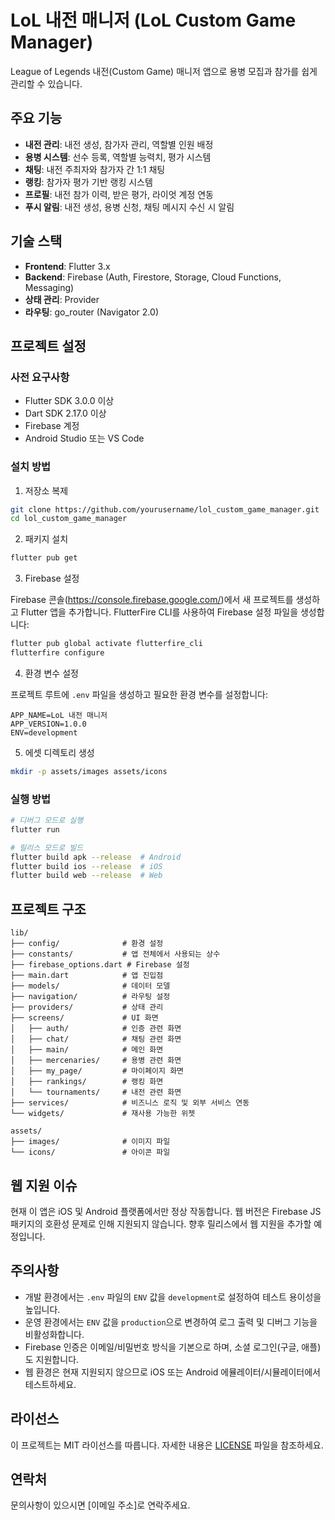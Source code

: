 # LoL 내전 매니저 (LoL Custom Game Manager)

League of Legends 내전(Custom Game) 매니저 앱으로 용병 모집과 참가를 쉽게 관리할 수 있습니다.

## 주요 기능

- **내전 관리**: 내전 생성, 참가자 관리, 역할별 인원 배정
- **용병 시스템**: 선수 등록, 역할별 능력치, 평가 시스템
- **채팅**: 내전 주최자와 참가자 간 1:1 채팅
- **랭킹**: 참가자 평가 기반 랭킹 시스템
- **프로필**: 내전 참가 이력, 받은 평가, 라이엇 계정 연동
- **푸시 알림**: 내전 생성, 용병 신청, 채팅 메시지 수신 시 알림

## 기술 스택

- **Frontend**: Flutter 3.x
- **Backend**: Firebase (Auth, Firestore, Storage, Cloud Functions, Messaging)
- **상태 관리**: Provider
- **라우팅**: go_router (Navigator 2.0)

## 프로젝트 설정

### 사전 요구사항

- Flutter SDK 3.0.0 이상
- Dart SDK 2.17.0 이상
- Firebase 계정
- Android Studio 또는 VS Code

### 설치 방법

1. 저장소 복제

```bash
git clone https://github.com/yourusername/lol_custom_game_manager.git
cd lol_custom_game_manager
```

2. 패키지 설치

```bash
flutter pub get
```

3. Firebase 설정

Firebase 콘솔(https://console.firebase.google.com/)에서 새 프로젝트를 생성하고 Flutter 앱을 추가합니다.
FlutterFire CLI를 사용하여 Firebase 설정 파일을 생성합니다:

```bash
flutter pub global activate flutterfire_cli
flutterfire configure
```

4. 환경 변수 설정

프로젝트 루트에 `.env` 파일을 생성하고 필요한 환경 변수를 설정합니다:

```
APP_NAME=LoL 내전 매니저
APP_VERSION=1.0.0
ENV=development
```

5. 에셋 디렉토리 생성

```bash
mkdir -p assets/images assets/icons
```

### 실행 방법

```bash
# 디버그 모드로 실행
flutter run

# 릴리스 모드로 빌드
flutter build apk --release  # Android
flutter build ios --release  # iOS
flutter build web --release  # Web
```

## 프로젝트 구조

```
lib/
├── config/              # 환경 설정
├── constants/           # 앱 전체에서 사용되는 상수
├── firebase_options.dart # Firebase 설정
├── main.dart            # 앱 진입점
├── models/              # 데이터 모델
├── navigation/          # 라우팅 설정
├── providers/           # 상태 관리
├── screens/             # UI 화면
│   ├── auth/            # 인증 관련 화면
│   ├── chat/            # 채팅 관련 화면
│   ├── main/            # 메인 화면
│   ├── mercenaries/     # 용병 관련 화면
│   ├── my_page/         # 마이페이지 화면
│   ├── rankings/        # 랭킹 화면
│   └── tournaments/     # 내전 관련 화면
├── services/            # 비즈니스 로직 및 외부 서비스 연동
└── widgets/             # 재사용 가능한 위젯

assets/
├── images/              # 이미지 파일
└── icons/               # 아이콘 파일
```

## 웹 지원 이슈

현재 이 앱은 iOS 및 Android 플랫폼에서만 정상 작동합니다. 웹 버전은 Firebase JS 패키지의 호환성 문제로 인해 지원되지 않습니다. 향후 릴리스에서 웹 지원을 추가할 예정입니다.

## 주의사항

- 개발 환경에서는 `.env` 파일의 `ENV` 값을 `development`로 설정하여 테스트 용이성을 높입니다.
- 운영 환경에서는 `ENV` 값을 `production`으로 변경하여 로그 출력 및 디버그 기능을 비활성화합니다.
- Firebase 인증은 이메일/비밀번호 방식을 기본으로 하며, 소셜 로그인(구글, 애플)도 지원합니다.
- 웹 환경은 현재 지원되지 않으므로 iOS 또는 Android 에뮬레이터/시뮬레이터에서 테스트하세요.

## 라이선스

이 프로젝트는 MIT 라이선스를 따릅니다. 자세한 내용은 [LICENSE](LICENSE) 파일을 참조하세요.

## 연락처

문의사항이 있으시면 [이메일 주소]로 연락주세요. 